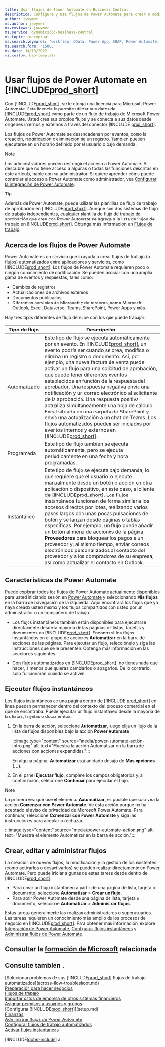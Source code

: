 ```yaml
---
title: Usar flujos de Power Automate en Business Central
description: Configure y use flujos de Power Automate para crear o modificar datos de Business Central.
author: jswymer
ms.author: jswymer
ms.reviewer: jswymer
ms.service: dynamics365-business-central
ms.topic: conceptual
ms.search.keywords: 'workflow, OData, Power App, SOAP, Power Automate,'
ms.search.form: '1500,'
ms.date: 10/10/2022
ms.custom: bap-template
---
```

# <a name="use-power-automate-flows-in-includeprodshortincludesprodshortmd" />Usar flujos de Power Automate en [!INCLUDE[prod_short](includes/prod_short.md)]

Con [!INCLUDE[prod_short](includes/prod_short.md)], se le otorga una licencia para Microsoft Power Automate. Esta licencia le permite utilizar sus datos de [!INCLUDE[prod_short](includes/prod_short.md)] como parte de un flujo de trabajo de Microsoft Power Automate. Usted crea sus propios flujos y se conecta a sus datos desde orígenes internos y externos a través del conector [!INCLUDE [prod_short](includes/prod_short.md)].

Los flujos de Power Automate se desencadenan por eventos, como la creación, modificación o eliminación de un registro. También pueden ejecutarse en un horario definido por el usuario o bajo demanda.

> [!NOTE]
> Los administradores pueden restringir el acceso a Power Automate. Si descubre que no tiene acceso a algunas o todas las funciones descritas en este artículo, hable con su administrador. Si quiere aprender cómo puede controlar el acceso a Power Automate como administrador, vea [Configurar la integración de Power Automate](/dynamics365/business-central/dev-itpro/powerplatform/power-automate-setup).

<!-- You must have a valid account with both [!INCLUDE[prod_short](includes/prod_short.md)] and Power Automate. --> 

> [!TIP]
> Además de Power Automate, puede utilizar las plantillas de flujo de trabajo de aprobación en [!INCLUDE[prod_short](includes/prod_short.md)]. Aunque son dos sistemas de flujo de trabajo independientes, cualquier plantilla de flujo de trabajo de aprobación que cree con Power Automate se agrega a la lista de flujos de trabajo en [!INCLUDE[prod_short](includes/prod_short.md)]. Obtenga más información en [Flujos de trabajo](across-workflow.md).

## <a name="about-power-automate-flows" />Acerca de los flujos de Power Automate

Power Automate es un servicio que lo ayuda a crear flujos de trabajo (o flujos) automatizados entre aplicaciones y servicios, como [!INCLUDE[prod_short](includes/prod_short.md)]. Los flujos de Power Automate requieren poco o ningún conocimiento de codificación. Se pueden asociar con una amplia gama de eventos y respuestas, tales como:

- Cambios de registros
- Actualizaciones de archivos externos
- Documentos publicados
- Diferentes servicios de Microsoft y de terceros, como Microsoft Outlook, Excel, Dataverse, Teams, SharePoint, Power Apps y más.

Hay tres tipos diferentes de flujo de nube con los que puede trabajar:

|Tipo de flujo|Descripción|
|---------|-----------|
|Automatizado|Este tipo de flujo se ejecuta automáticamente por un evento. En [!INCLUDE[prod_short](includes/prod_short.md)], un evento podría ser cuando se crea, modifica o elimina un registro o documento. Así, por ejemplo, una nueva factura de venta puede activar un flujo para una solicitud de aprobación, que puede tener diferentes eventos establecidos en función de la respuesta del aprobador. Una respuesta negativa envía una notificación y un correo electrónico al solicitante de la aprobación. Una respuesta positiva actualiza simultáneamente una hoja de cálculo Excel situada en una carpeta de SharePoint y envía una actualización a un chat de Teams. Los flujos automatizados pueden ser iniciados por eventos internos y externos en [!INCLUDE[prod_short](includes/prod_short.md)].|
|Programada|Este tipo de flujo también se ejecuta automáticamente, pero se ejecuta periódicamente en una fecha y hora programadas. |
|Instantáneo |Este tipo de flujo se ejecuta bajo demanda, lo que requiere que el usuario lo ejecute manualmente desde un botón o acción en otra aplicación o dispositivo, en este caso, el cliente de [!INCLUDE[prod_short](includes/prod_short.md)]. Los flujos instantáneos funcionan de forma similar a los accesos directos por lotes, realizando varios pasos largos con unas pocas pulsaciones de botón y se lanzan desde páginas o tablas específicas. Por ejemplo, un flujo puede añadir un botón al menú de acciones de la página **Proveedores** para bloquear los pagos a un proveedor y, al mismo tiempo, enviar correos electrónicos personalizados al contacto del proveedor y a los compradores de su empresa, así como actualizar el contacto en Outlook. |

## <a name="power-automate-features" />Características de Power Automate

Puede explorar todos los flujos de Power Automate actualmente disponibles para usted iniciando sesión en [Power Automate](https://powerautomate.com) y seleccionando **Mis flujos** en la barra de navegación de la izquierda. Aquí encontrará los flujos que ya haya creado usted mismo y los flujos compartidos con usted por un administrador o un compañero de trabajo.

- Los flujos instantáneos también están disponibles para ejecutarse directamente desde la mayoría de las páginas de listas, tarjetas y documentos en [!INCLUDE[prod_short](includes/prod_short.md)]. Encontrará los flujos instantáneos en el grupo de acciones **Automatizar** en la barra de acciones de las páginas. Para ejecutar un flujo, selecciónelo y siga las instrucciones que se le presenten. Obtenga más información en las secciones siguientes.
 
- Con flujos automatizados en [!INCLUDE[prod_short](includes/prod_short.md)], no tienes nada que hacer, a menos que quieras cambiarlos o apagarlos. De lo contrario, solo funcionarán cuando se activen. 
<!--

## <a name="automated-flows" />Automated flows

With Power Automate, you can create business flows directly in-house and rely on citizen developers. Automated workflows can be started by both internal and external events in [!INCLUDE[prod_short](includes/prod_short.md)], and also be set to run periodically. Learn more and get instructions on how to create flows in the [Set Up Automated Workflows](/dynamics365/business-central/dev-itpro/powerplatform/automate-workflows) article in the administration content.

-->

## <a name="run-instant-flows" />Ejecutar flujos instantáneos

Los flujos instantáneos de una página dentro de [!INCLUDE [prod_short](includes/prod_short.md)] en línea pueden permanecer dentro del contexto del proceso comercial en el que se encontraba. Puede ejecutar un flujo instantáneo desde la mayoría de las listas, tarjetas o documentos.

1. En la barra de acción, seleccione **Automatizar**, luego elija un flujo de la lista de flujos disponibles bajo la acción **Power Automate**

    :::image type="content" source="media/power-automate-action-intro.png" alt-text="Muestra la acción Automatizar en la barra de acciones con acciones expandidas.":::

    En alguna página, **Automatizar** está anidado debajo de **Mas opciones (...)**. 
2. En el panel **Ejecutar flujo**, complete los campos obligatorios y, a continuación, seleccione **Continuar** para ejecutar el flujo.

> [!NOTE]
> La primera vez que use el elemento **Automatizar**, es posible que solo vea la acción **Comenzar con Power Automate**. Ve esta acción porque no ha aceptado el aviso de privacidad de Microsoft Power Automate. Para continuar, seleccione **Comenzar con Power Automate** y siga las instrucciones para aceptar o rechazar.  
>
> :::image type="content" source="media/power-automate-action.png" alt-text="Muestra el elemento Automatizar en la barra de acción.":::

<!--

[!INCLUDE [prod_short](includes/prod_short.md)] can run a Power Automate flow from most list, card, and document pages. Once the admin has connected [!INCLUDE [prod_short](includes/prod_short.md)] with Power Automate, you'll see any flows your organization has added when you choose the **Automate** action on the relevant pages. Instant flows are run without leaving [!INCLUDE [prod_short](includes/prod_short.md)]. Learn more in the [Set Up Automated Workflows](/dynamics365/business-central/dev-itpro/powerplatform/automate-workflows) article in the administration content.

These instant flows open on a page inside [!INCLUDE [prod_short](includes/prod_short.md)] online so you can remain within the context of the business process you were in the middle of. Choose the **Automate** action—on some pages nested under the **More Options** menu—choose the **Power Automate** menu item, then choose the relevant link to trigger the workflow. The connection to Power Automate is already set up for you.

Most flows require you to fill in a field or two before you choose the **Run flow** action.

> [!TIP]
> If you don't see an **Automate** action, then your [!INCLUDE [prod_short](includes/prod_short.md)] probably hasn't yet been set up to use Power Automate. Learn more from your admin.-->

## <a name="create-edit-and-manage-flows" />Crear, editar y administrar flujos

La creación de nuevos flujos, la modificación y la gestión de los existentes (como activarlos o desactivarlos) se pueden realizar directamente en Power Automate. Pero puede iniciar algunas de estas tareas desde dentro de [!INCLUDE[prod_short](includes/prod_short.md)]:

- Para crear un flujo instantáneo a partir de una página de lista, tarjeta o documento, seleccione **Automatizar** > **Crear un flujo**.
- Para abrir Power Automate desde una página de lista, tarjeta o documento, seleccione **Automatizar** > **Administrar flujos**.
<!--- To create new flows or manage existing flows from inside [!INCLUDE[prod_short](includes/prod_short.md)], got to the **Manage Power Automate Flows** page.-->

Estas tareas generalmente las realizan administradores o superusuarios. Las tareas requieren un conocimiento más amplio de los procesos de negocio en [!INCLUDE[prod_short](includes/prod_short.md)]. Para obtener más información, explore [Integración de Power Automate](/dynamics365/business-central/dev-itpro/powerplatform/power-automate-overview), [Configurar flujos instantáneos](/dynamics365/business-central/dev-itpro/powerplatform/instant-flows) y [Administrar flujos de Power Automate](/dynamics365/business-central/dev-itpro/powerplatform/manage-power-automate-flows).
<!-- 

## <a name="add-more-automated-flows-and-instant-flows" />Add more automated flows and instant flows

You can create flows through the [powerautomate.microsoft.com](https://powerautomate.microsoft.com) website. However, if your admin has switched on the capability to run Power Automate flows from inside [!INCLUDE [prod_short](includes/prod_short.md)] online, you can start the process of building a flow from the **Automate** action on the relevant pages, which can be found under the **More Options** menu depending on the page. Then choose the **Power Automate** menu item, and then choose the **Create a flow** action. Power Automate then opens in a new browser tab, and you're signed in automatically.

You can find sample templates to adapt to your company and all available trigger events, using both [!INCLUDE [prod_short](includes/prod_short.md)] and external tools, by choosing the **Connectors** menu on the Power Automate website. Learn more about available templates and triggers in the [Set Up Automated Workflows](/dynamics365/business-central/dev-itpro/powerplatform/automate-workflows) article in the administration content.

## <a name="create-and-manage-power-automate-flows" />Create and manage Power Automate flows

You can create new flows or manage existing Power Automate flows in [!INCLUDE [prod_short](includes/prod_short.md)] on the **Manage Power Automate Flows** page. Learn more in the [Manage Power Automate Flows](/dynamics365/business-central/dev-itpro/powerplatform/manage-power-automate-flows) article in the administration content.

<!--
You can also manage available Power Automate workflows on the **Workflows** page in [!INCLUDE[prod_short](includes/prod_short.md)]. The page lists both the built-in approval and Power Automate workflows, with options for the latter to enable/disable, delete, and view the workflow on the Power Automate website.-->

## <a name="see-related-microsoft-trainingtrainingmodulesuse-power-automate" />Consultar la [formación de Microsoft](/training/modules/use-power-automate/) relacionada

## <a name="see-also" />Consulte también .

[Solucionar problemas de sus [!INCLUDE[prod_short](includes/prod_short.md)] flujos de trabajo automatizados](across-flow-troubleshoot.md)  
[Preparación para hacer negocios](ui-get-ready-business.md)  
[Flujos de trabajo](across-workflow.md)  
[Importar datos de empresa de otros sistemas financieros](across-import-data-configuration-packages.md)  
[Asignar permisos a usuarios y grupos](ui-define-granular-permissions.md)  
[Configurar [!INCLUDE[prod_short](includes/prod_short.md)]](setup.md)  
[Finanzas](finance.md)  
[Administrar flujos de Power Automate](/dynamics365/business-central/dev-itpro/powerplatform/manage-power-automate-flows)  
[Configurar flujos de trabajo automatizados](/dynamics365/business-central/dev-itpro/powerplatform/automate-workflows)  
[Activar flujos instantáneos](/dynamics365/business-central/dev-itpro/powerplatform/instant-flows)  

[!INCLUDE[footer-include](includes/footer-banner.md)]
a
